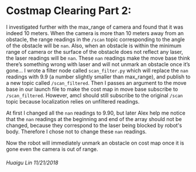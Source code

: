 # Costmap Clearing Part 2:

I investigated further with the max_range of camera and found that it was indeed 10 meters. When the camera is more than 10 meters away from an obstacle, the range readings in the `/scan` topic corresponding to the angle of the obstacle will be `nan`. Also, when an obstacle is within the minimum range of camera or the surface of the obstacle does not reflect any laser, the laser readings will be `nan`. These `nan` readings make the move base think there’s something wrong with laser and will not unmark an obstacle once it’s gone... I wrote a filter node called `scan_filter.py` which will replace the `nan` readings with 9.9 (a number slightly smaller than max_range), and publish to a new topic called `/scan_filtered`. Then I passes an argument to the move base in our launch file to make the cost map in move base subscribe to `/scan_filtered`.
However, amcl should still subscribe to the original `/scan` topic because localization relies on unfiltered readings.

At first I changed all the `nan` readings to 9.90, but later Alex help me notice that the `nan` readings at the beginning and end of the array should not be changed, because they correspond to the laser being blocked by robot's body. Therefore I chose not to change these `nan` readings.

Now the robot will immediately unmark an obstacle on cost map once it is gone even the camera is out of range.

###### _Huaigu Lin 11/21/2018_
